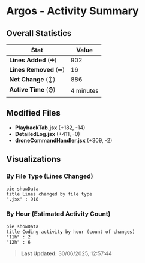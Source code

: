 # Argos - Activity Summary 

## Overall Statistics

| Stat                   | Value                                                             |
| ---------------------- | ----------------------------------------------------------------- |
| **Lines Added** (➕)   | 902                                          |
| **Lines Removed** (➖) | 16                                        |
| **Net Change** (↕)    | 886                |
| **Active Time** (⌚)   | 4 minutes |


## Modified Files
- **PlaybackTab.jsx** (+182, -14)
- **DetailedLog.jsx** (+411, -0)
- **droneCommandHandler.jsx** (+309, -2)

## Visualizations

### By File Type (Lines Changed)

```mermaid
pie showData
title Lines changed by file type
".jsx" : 918
```

### By Hour (Estimated Activity Count)

```mermaid
pie showData
title Coding activity by hour (count of changes)
"11h" : 2
"12h" : 6
```


> **Last Updated:** 30/06/2025, 12:57:44